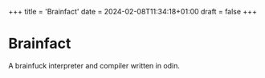 +++
title = 'Brainfact'
date = 2024-02-08T11:34:18+01:00
draft = false
+++
# Brainfact

A brainfuck interpreter and compiler written in odin.